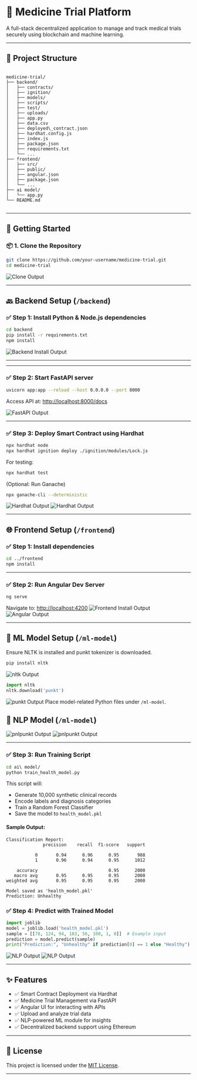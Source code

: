 
# 💊 Medicine Trial Platform

A full-stack decentralized application to manage and track medical trials securely using blockchain and machine learning.

---

## 📁 Project Structure

```

medicine-trial/
├── backend/
│   ├── contracts/
│   ├── ignition/
│   ├── models/
│   ├── scripts/
│   ├── test/
│   ├── uploads/
│   ├── app.py
│   ├── data.csv
│   ├── deployed\_contract.json
│   ├── hardhat.config.js
│   ├── index.js
│   ├── package.json
│   ├── requirements.txt
│   └── ...
├── frontend/
│   ├── src/
│   ├── public/
│   ├── angular.json
│   ├── package.json
│   └── ...
├── ai model/
│   └── app.py
└── README.md


````

---

## 🚀 Getting Started

### 📦 1. Clone the Repository

```bash
git clone https://github.com/your-username/medicine-trial.git
cd medicine-trial
````

![Clone Output](./assets/clone.png)

---

## 🔙 Backend Setup (`/backend`)

### ✅ Step 1: Install Python & Node.js dependencies

```bash
cd backend
pip install -r requirements.txt
npm install
```

![Backend Install Output](./assets/1.jpg)

---


---

### ✅ Step 2: Start FastAPI server

```bash
uvicorn app:app --reload --host 0.0.0.0 --port 8000
```

Access API at: [http://localhost:8000/docs](http://localhost:8000/docs)

![FastAPI Output](./assets/backend.jpg)

---

### ✅ Step 3: Deploy Smart Contract using Hardhat

```bash
npx hardhat node
npx hardhat ignition deploy ./ignition/modules/Lock.js
```

For testing:

```bash
npx hardhat test
```

(Optional: Run Ganache)

```bash
npx ganache-cli --deterministic
```

![Hardhat Output](./assets/ganache.jpg)
![Hardhat Output](./assets/transaction.png)


---

## 🌐 Frontend Setup (`/frontend`)

### ✅ Step 1: Install dependencies

```bash
cd ../frontend
npm install
```



---

### ✅ Step 2: Run Angular Dev Server

```bash
ng serve
```

Navigate to: [http://localhost:4200](http://localhost:4200)
![Frontend Install Output](./assets/frontend.jpg)
![Angular Output](./assets/login.jpg)

---

## 🧠 ML Model Setup (`/ml-model`)

Ensure NLTK is installed and punkt tokenizer is downloaded.

```bash
pip install nltk
```
![nltk Output](./assets/nltk.jpg)
```python
import nltk
nltk.download('punkt')
```
![punkt Output](./assets/punkt.jpg)
Place model-related Python files under `/ml-model`.
## 🧠 NLP Model  (`/ml-model`)
![pnlpunkt Output](./assets/nlp1.jpg)
![pnlpunkt Output](./assets/nlp2.jpg)

---



### ✅ Step 3: Run Training Script

```bash
cd ai\ model/
python train_health_model.py
```

This script will:

* Generate 10,000 synthetic clinical records
* Encode labels and diagnosis categories
* Train a Random Forest Classifier
* Save the model to `health_model.pkl`

#### Sample Output:

```
Classification Report:
              precision    recall  f1-score   support

           0       0.94      0.96      0.95       988
           1       0.96      0.94      0.95      1012

    accuracy                           0.95      2000
   macro avg       0.95      0.95      0.95      2000
weighted avg       0.95      0.95      0.95      2000

Model saved as 'health_model.pkl'
Prediction: Unhealthy
```

### ✅ Step 4: Predict with Trained Model

```python
import joblib
model = joblib.load('health_model.pkl')
sample = [[78, 124, 94, 103, 56, 100, 1, 0]]  # Example input
prediction = model.predict(sample)
print("Prediction:", "Unhealthy" if prediction[0] == 1 else "Healthy")
```

![NLP Output](./assets/nlp1.jpg)
![NLP Output](./assets/nlp2.jpg)

---


## ✨ Features

* ✅ Smart Contract Deployment via Hardhat
* ✅ Medicine Trial Management via FastAPI
* ✅ Angular UI for interacting with APIs
* ✅ Upload and analyze trial data
* ✅ NLP-powered ML module for insights
* ✅ Decentralized backend support using Ethereum

---


## 📜 License

This project is licensed under the [MIT License](LICENSE).

---

